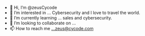 - 👋 Hi, I’m @zeusCycode
- 👀 I’m interested in ... Cybersecurity and I love to travel the world.  
- 🌱 I’m currently learning ... sales and cybersecurity. 
- 💞️ I’m looking to collaborate on ...
- 📫 How to reach me ...zeus@cycode.com

<!---
zeusCycode/zeusCycode is a ✨ special ✨ repository because its `README.md` (this file) appears on your GitHub profile.
You can click the Preview link to take a look at your changes.
--->
